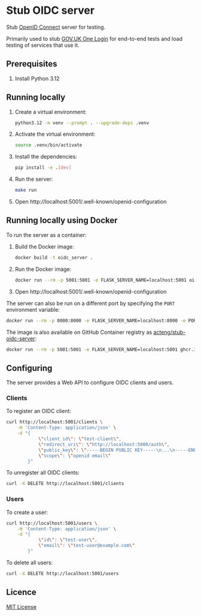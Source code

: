 # Stub OIDC server

Stub [OpenID Connect](https://openid.net/specs/openid-connect-core-1_0.html) server for testing.

Primarily used to stub [GOV.UK One Login](https://docs.sign-in.service.gov.uk/) for end-to-end tests and load testing of
services that use it.

## Prerequisites

1. Install Python 3.12

## Running locally

1. Create a virtual environment:

    ```bash
    python3.12 -m venv --prompt . --upgrade-deps .venv
    ```

1. Activate the virtual environment:

    ```bash
    source .venv/bin/activate
    ```

1. Install the dependencies:

    ```bash
    pip install -e .[dev]
    ```

1. Run the server:

    ```bash
    make run
    ```

1. Open http://localhost:5001/.well-known/openid-configuration

## Running locally using Docker

To run the server as a container:

1. Build the Docker image:

   ```bash
   docker build -t oidc_server .
   ```
   
1. Run the Docker image:

   ```bash
   docker run --rm -p 5001:5001 -e FLASK_SERVER_NAME=localhost:5001 oidc_server
   ```
   
1. Open http://localhost:5001/.well-known/openid-configuration

The server can also be run on a different port by specifying the `PORT` environment variable:

```bash
docker run --rm -p 8000:8000 -e FLASK_SERVER_NAME=localhost:8000 -e PORT=8000 oidc_server
```

The image is also available on GitHub Container registry as
[acteng/stub-oidc-server](https://github.com/acteng/stub-oidc-server/pkgs/container/stub-oidc-server):

```bash
docker run --rm -p 5001:5001 -e FLASK_SERVER_NAME=localhost:5001 ghcr.io/acteng/stub-oidc-server
```

## Configuring

The server provides a Web API to configure OIDC clients and users.

### Clients

To register an OIDC client:

```bash
curl http://localhost:5001/clients \
    -H 'Content-Type: application/json' \
    -d "{
            \"client_id\": \"test-client\",
            \"redirect_uri\": \"http://localhost:5000/auth\",
            \"public_key\": \"-----BEGIN PUBLIC KEY-----\n...\n-----END PUBLIC KEY-----\",
            \"scope\": \"openid email\"
        }"
```

To unregister all OIDC clients:

```bash
curl -X DELETE http://localhost:5001/clients
```

### Users

To create a user:

```bash
curl http://localhost:5001/users \
    -H 'Content-Type: application/json' \
    -d "{
            \"id\": \"test-user\",
            \"email\": \"test-user@example.com\"
        }"
```

To delete all users:

```bash
curl -X DELETE http://localhost:5001/users
```

## Licence

[MIT License](LICENCE)
